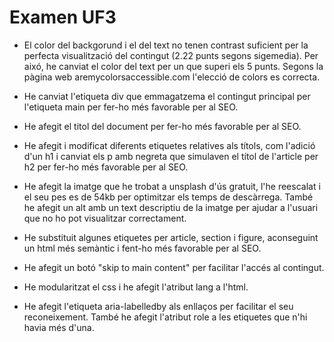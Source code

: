 # Examen UF3
- El color del backgorund i el del text no tenen contrast suficient per la perfecta visualització del contingut (2.22 punts segons sigemedia). Per aixó, he canviat el color del text per un que superi els 5 punts. Segons la pàgina web aremycolorsaccessible.com l'elecció de colors es correcta.

- He canviat l'etiqueta div que emmagatzema el contingut principal per l'etiqueta main per fer-ho més favorable per al SEO.

- He afegit el titol del document per fer-ho més favorable per al SEO.

- He afegit i modificat diferents etiquetes relatives als títols, com l'adició d'un h1 i canviat els p amb negreta que simulaven el títol de l'article per h2 per fer-ho més favorable per al SEO.

- He afegit la imatge que he trobat a unsplash d'ús gratuit, l'he reescalat i el seu pes es de 54kb per optimitzar els temps de descàrrega. També he afegit un alt amb un text descriptiu de la imatge per ajudar a l'usuari que no ho pot visualitzar correctament.

- He substituit algunes etiquetes per article, section i figure, aconseguint un html més semàntic i fent-ho més favorable per al SEO.

- He afegit un botó "skip to main content" per facilitar l'accés al contingut.

- He modularitzat el css i he afegit l'atribut lang a l'html.

- He afegit l'etiqueta aria-labelledby als enllaços per facilitar el seu reconeixement. També he afegit l'atribut role a les etiquetes que n'hi havia més d'una.